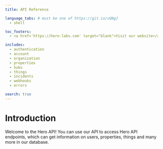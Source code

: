 ```yaml
---
title: API Reference

language_tabs: # must be one of https://git.io/vQNgJ
  - shell

toc_footers:
  - <a href='https://hero-labs.com' target="blank">Visit our website</a>

includes:
  - authentication
  - account
  - organization
  - properties
  - hubs
  - things
  - incidents
  - webhooks
  - errors

search: true
---
```


# Introduction

Welcome to the Hero API! You can use our API to access Hero API endpoints, which can get information on users, properties, things and many more in our database.


